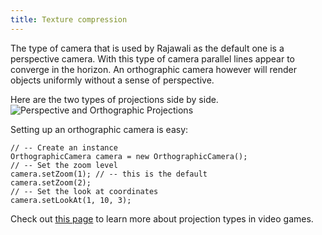 ```yaml
---
title: Texture compression
---
```

The type of camera that is used by Rajawali as the default one is a perspective camera. With this type of camera parallel lines appear to converge in the horizon.
An orthographic camera however will render objects uniformly without a sense of perspective.

Here are the two types of projections side by side. 
![Perspective and Orthographic Projections](http://rozengain.com/files/rajawali/projections.jpg)

Setting up an orthographic camera is easy:
```
// -- Create an instance
OrthographicCamera camera = new OrthographicCamera();
// -- Set the zoom level
camera.setZoom(1); // -- this is the default
camera.setZoom(2);
// -- Set the look at coordinates
camera.setLookAt(1, 10, 3);
```
Check out [this page](http://www.significant-bits.com/a-laymans-guide-to-projection-in-videogames) to learn more about projection types in video games.